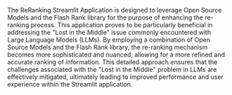 
The ReRanking Streamlit Application is designed to leverage Open Source Models and the Flash Rank library for the purpose of enhancing the re-ranking process. This application proves to be particularly beneficial in addressing the "Lost in the Middle" issue commonly encountered with Large Language Models (LLMs). By employing a combination of Open Source Models and the Flash Rank library, the re-ranking mechanism becomes more sophisticated and nuanced, allowing for a more refined and accurate ranking of information. This detailed approach ensures that the challenges associated with the "Lost in the Middle" problem in LLMs are effectively mitigated, ultimately leading to improved performance and user experience within the Streamlit application.